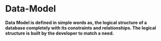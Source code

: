 # Data-Model

**Data Model is defined in simple words as, the logical structure of a database completely with its constraints and relationships.
The logical structure is built by the developer to match a need.**
